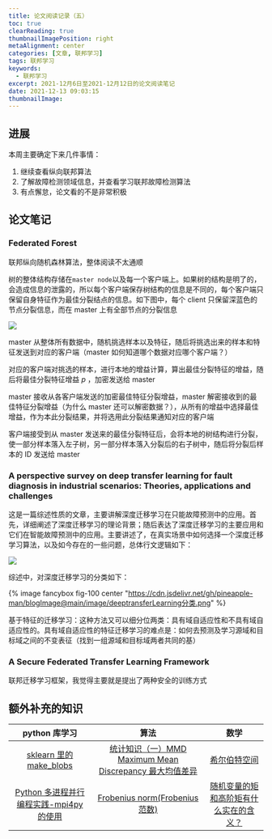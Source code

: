 ```yaml
---
title: 论文阅读记录（五）
toc: true
clearReading: true
thumbnailImagePosition: right
metaAlignment: center
categories: [文章, 联邦学习]
tags: 联邦学习
keywords:
  - 联邦学习
excerpt: 2021-12月6日至2021-12月12日的论文阅读笔记
date: 2021-12-13 09:03:15
thumbnailImage:
---
```


<!-- toc -->

## 进展

本周主要确定下来几件事情：

1. 继续查看纵向联邦算法
2. 了解故障检测领域信息，并查看学习联邦故障检测算法
3. 有点懈怠，论文看的不是非常积极

## 论文笔记

### Federated Forest

联邦纵向随机森林算法，整体阅读不太通顺

树的整体结构存储在`master node`以及每一个客户端上。如果树的结构是明了的，会造成信息的泄露的，所以每个客户端保存树结构的信息是不同的，每个客户端只保留自身特征作为最佳分裂结点的信息。如下图中，每个 client 只保留深蓝色的节点分裂信息，而在 master 上有全部节点的分裂信息

![](https://cdn.jsdelivr.net/gh/pineapple-man/blogImage@main/image/federatedForest.png)

master 从整体所有数据中，随机挑选样本以及特征，随后将挑选出来的样本和特征发送到对应的客户端（master 如何知道哪个数据对应哪个客户端？）

对应的客户端对挑选的样本，进行本地的增益计算，算出最佳分裂特征的增益，随后将最佳分裂特征增益 $p$ ，加密发送给 master

master 接收从各客户端发送的加密最佳特征分裂增益，master 解密接收到的最佳特征分裂增益（为什么 master 还可以解密数据？），从所有的增益中选择最佳增益，作为本此分裂结果，并将选用此分裂结果通知对应的客户端

客户端接受到从 master 发送来的最佳分裂特征后，会将本地的树结构进行分裂，使一部分样本落入左子树，另一部分样本落入分裂后的右子树中，随后将分裂后样本的 ID 发送给 master

### A perspective survey on deep transfer learning for fault diagnosis in industrial scenarios: Theories, applications and challenges

这是一篇综述性质的文章，主要讲解深度迁移学习在只能故障预测中的应用。首先，详细阐述了深度迁移学习的理论背景；随后表达了深度迁移学习的主要应用和它们在智能故障预测中的应用。主要讲述了，在真实场景中如何选择一个深度迁移学习算法，以及如今存在的一些问题，总体行文逻辑如下：

![](https://cdn.jsdelivr.net/gh/pineapple-man/blogImage@main/image/paper-5-1.png)

综述中，对深度迁移学习的分类如下：

{% image fancybox fig-100  center "https://cdn.jsdelivr.net/gh/pineapple-man/blogImage@main/image/deeptransferLearning分类.png" %}

基于特征的迁移学习：这种方法又可以细分位两类：具有域自适应性和不具有域自适应性的。具有域自适应性的特征迁移学习的难点是：如何去预测及学习源域和目标域之间的不变表征（找到一组源域和目标域两者共同的基）

### A Secure Federated Transfer Learning Framework

联邦迁移学习框架，我觉得主要就是提出了两种安全的训练方式

## 额外补充的知识

|                                  python 库学习                                   |                                               算法                                                |                                               数学                                                |
| :------------------------------------------------------------------------------: | :-----------------------------------------------------------------------------------------------: | :-----------------------------------------------------------------------------------------------: |
|        [sklearn 里的 make_blobs](https://www.jianshu.com/p/069d8841bd8e)         | [统计知识（一）MMD Maximum Mean Discrepancy 最大均值差异](https://zhuanlan.zhihu.com/p/163839117) |                      [希尔伯特空间](https://zhuanlan.zhihu.com/p/113197869)                       |
| [Python 多进程并行编程实践-mpi4py 的使用](https://zhuanlan.zhihu.com/p/25332041) |          [Frobenius norm(Frobenius 范数)](https://www.cnblogs.com/lpgit/p/9734701.html)           | [随机变量的矩和高阶矩有什么实在的含义？](https://www.zhihu.com/question/25344430/answer/64509141) |
